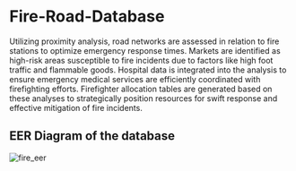 # Fire-Road-Database
 Utilizing proximity analysis, road networks are assessed in relation to fire stations to optimize emergency response times. Markets are identified as high-risk areas susceptible to fire incidents due to factors like high foot traffic and flammable goods. Hospital data is integrated into the analysis to ensure emergency medical services are efficiently coordinated with firefighting efforts. Firefighter allocation tables are generated based on these analyses to strategically position resources for swift response and effective mitigation of fire incidents.
 
 ## EER Diagram of the database
 
![fire_eer](https://github.com/Abiona-0lushola-Jude/Fire-Road-Database/assets/103720345/76ac3b4e-4656-49d0-b96f-25c50c3ad3b5)
